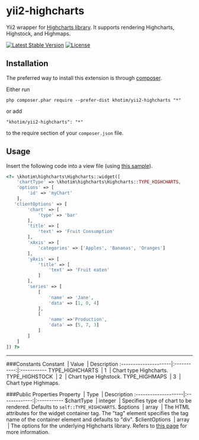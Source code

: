 # yii2-highcharts
Yii2 wrapper for [Highcharts library](http://www.highcharts.com/).
It supports rendering Highcharts, Highstock, and Highmaps.

[![Latest Stable Version](https://poser.pugx.org/khotim/yii2-highcharts/v/stable)](https://packagist.org/packages/khotim/yii2-highcharts)
[![License](https://poser.pugx.org/khotim/yii2-highcharts/license)](https://packagist.org/packages/khotim/yii2-highcharts)

Installation
------------

The preferred way to install this extension is through [composer](http://getcomposer.org/download/).

Either run

```
php composer.phar require --prefer-dist khotim/yii2-highcharts "*"
```

or add

```
"khotim/yii2-highcharts": "*"
```

to the require section of your `composer.json` file.


Usage
-----
Insert the following code into a view file (using [this sample](http://www.highcharts.com/docs/getting-started/your-first-chart)).
```php
<?= \khotim\highcharts\Highcharts::widget([
    'chartType' => \khotim\highcharts\Highcharts::TYPE_HIGHCHARTS,
    'options' => [
        'id' => 'myChart'
    ],
   'clientOptions' => [
        'chart' => [
            'type' => 'bar'
        ],
        'title' => [
            'text' => 'Fruit Consumption'
        ],
        'xAxis' => [
            'categories' => ['Apples', 'Bananas', 'Oranges']
        ],
        'yAxis' => [
            'title' => [
                'text' => 'Fruit eaten'
            ]
        ],
        'series' => [
            [
                'name' => 'Jane',
                'data' => [1, 0, 4]
            ],
            [
                'name' =>'Production',
                'data' => [5, 7, 3]
            ]
        ]
    ]
]) ?>
```
------------
###Constants
Constant        &nbsp;| Value &nbsp;| Description
:---------------------|:-----------:|:-----------
TYPE_HIGHCHARTS &nbsp;|   1   &nbsp;| Chart type Highcharts.
TYPE_HIGHSTOCK  &nbsp;|   2   &nbsp;| Chart type Highstock.
TYPE_HIGHMAPS   &nbsp;|   3   &nbsp;| Chart type Highmaps.

###Public Properties
Property       &nbsp;|  Type   &nbsp;| Description
:--------------------|:-------------:|:-----------
$chartType     &nbsp;| integer &nbsp;| Specifies type of chart to be rendered. Defaults to `self::TYPE_HIGHCHARTS`.
$options       &nbsp;|  array  &nbsp;| The HTML attributes for the widget container tag. The "tag" element specifies the tag name of the container element and defaults to "div".
$clientOptions &nbsp;|  array  &nbsp;| The options for the underlying Highcharts library. Refers to [this page](http://api.highcharts.com/) for more information.
